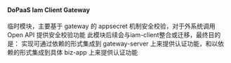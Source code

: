 #### DoPaaS Iam Client Gateway

临时模块，主要基于 gateway 的 appsecret 机制安全校验，对于外系统调用 Open API 提供安全校验功能
此模块后续会与iam-client整合或迁移，最终目的是： 实现可通过依赖的形式集成到 gateway-server 上来提供认证功能，和以依赖的形式集成到具体 biz-app 上来提供认证功能
